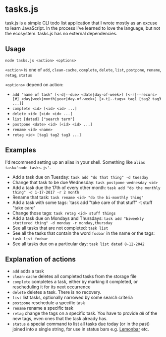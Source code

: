 # tasks.js

task.js is a simple CLI todo list application that I wrote mostly as an excuse to learn JavaScript. In the process I've
learned to love the language, but not the ecosystem. tasks.js has no external dependencies.

## Usage

`node tasks.js <action> <options>`

`<action>` is one of `add`, `clean-cache`, `complete`, `delete`, `list`, `postpone`, `rename`, `retag`, `status`

`<options>` depend on action:

- `add "name of task" [<-d|--due> <date|day-of-week>] [<-r|--recurs> [#] <day|week|month|year|day-of-week>] [<-t|--tags> tag1 [tag2 tag3 ...]]`
- `complete <id> [<id> <id> ...]`
- `delete <id> [<id> <id> ...]`
- `list [dated] ["search term"]`
- `postpone <date> <id> [<id> <id> ...]`
- `rename <id> <name>`
- `retag <id> [tag1 tag2 tag3 ...]`

## Examples

I'd recommend setting up an alias in your shell. Something like `alias task='node tasks.js'`.

- Add a task due on Tuesday: `task add "do that thing" -d tuesday`
- Change that task to be due Wednesday: `task postpone wednesday <id>`
- Add a task due the 17th of every other month: `task add "do the monthly thing" -d 1-17-2017 -r 2 month`
- Rename that task: `task rename <id> "do the bi-monthly thing"`
- Add a task with some tags: `task add "take care of that stuff" -t stuff "take care"
- Change those tags: `task retag <id> stuff things`
- Add a task due on Mondays and Thursdays: `task add "biweekly stuttered thing" -d monday -r monday,thursday`
- See all tasks that are not completed: `task list`
- See all the tasks that contain the word `foobar` in the name or the tags: `task list foobar`
- See all tasks due on a particular day: `task list dated 8-12-2042`

## Explanation of actions

- `add` adds a task
- `clean-cache` deletes all completed tasks from the storage file
- `complete` completes a task, either by marking it completed, or rescheduling it for its next occurrence
- `delete` deletes a task. There is no recovery.
- `list` list tasks, optionally narrowed by some search criteria
- `postpone` reschedule a specific task
- `rename` rename a specific task
- `retag` change the tags on a specific task. You have to provide _all_ of the new tags, even ones that the task
  already has.
- `status` a special command to list all tasks due today (or in the past) joined into a single string, for use in
  status bars e.g. [Lemonbar](https://github.com/LemonBoy/bar) etc.
